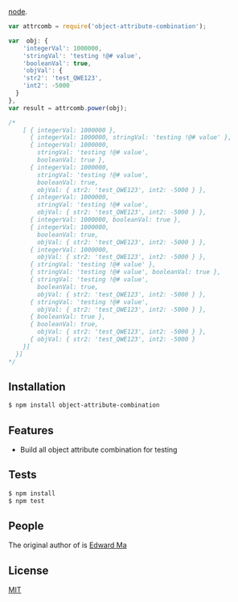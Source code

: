  [node](http://nodejs.org).

```js
var attrcomb = require('object-attribute-combination');

var  obj: {
    'integerVal': 1000000,
    'stringVal': 'testing !@# value',
    'booleanVal': true,
    'objVal': {
    'str2': 'test_QWE123',
    'int2': -5000
  }
},
var result = attrcomb.power(obj);

/*
    [ { integerVal: 1000000 },
      { integerVal: 1000000, stringVal: 'testing !@# value' },
      { integerVal: 1000000,
        stringVal: 'testing !@# value',
        booleanVal: true },
      { integerVal: 1000000,
        stringVal: 'testing !@# value',
        booleanVal: true,
        objVal: { str2: 'test_QWE123', int2: -5000 } },
      { integerVal: 1000000,
        stringVal: 'testing !@# value',
        objVal: { str2: 'test_QWE123', int2: -5000 } },
      { integerVal: 1000000, booleanVal: true },
      { integerVal: 1000000,
        booleanVal: true,
        objVal: { str2: 'test_QWE123', int2: -5000 } },
      { integerVal: 1000000,
        objVal: { str2: 'test_QWE123', int2: -5000 } },
      { stringVal: 'testing !@# value' },
      { stringVal: 'testing !@# value', booleanVal: true },
      { stringVal: 'testing !@# value',
        booleanVal: true,
        objVal: { str2: 'test_QWE123', int2: -5000 } },
      { stringVal: 'testing !@# value',
        objVal: { str2: 'test_QWE123', int2: -5000 } },
      { booleanVal: true },
      { booleanVal: true,
        objVal: { str2: 'test_QWE123', int2: -5000 } },
      { objVal: { str2: 'test_QWE123', int2: -5000 }
    }]
  }]
*/
```

## Installation

```bash
$ npm install object-attribute-combination
```

## Features

  * Build all object attribute combination for testing

## Tests
```bash
$ npm install
$ npm test
```

## People

The original author of is [Edward Ma](https://github.com/mkcedward) 

## License

  [MIT](LICENSE)
  
[npm-url]: https://www.npmjs.com/package/object-attribute-combination
  